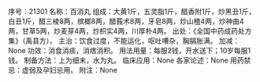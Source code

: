 序号：21301
名称：百消丸
组成：大黄1斤，五灵脂1斤，醋香附1斤，炒黑丑1斤，白丑1斤，醋三棱8两，槟榔8两，醋莪术8两，牙皂8两，炒山楂4两，炒神曲4两，甘草5两，炒麦芽4两，炒枳实4两，川厚朴4两。
出处：《全国中药成药处方集》（禹县方）。
主治：饮食过度，不能运化，呕吐嘈杂，胸膈胀满。
加减：None
功效：消食消痰，消痞消积。
用法用量：每服2钱，开水送下；10岁每服1钱。
制备方法：上为细末，水为丸。
临床应用：None
各家论述：None
用药禁忌：虚弱及孕妇忌用。
附注：None
